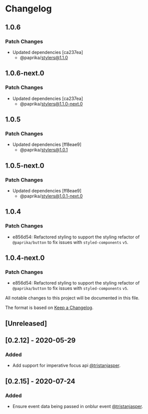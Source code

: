 # Changelog

## 1.0.6

### Patch Changes

- Updated dependencies [ca237ea]
  - @paprika/stylers@1.1.0

## 1.0.6-next.0

### Patch Changes

- Updated dependencies [ca237ea]
  - @paprika/stylers@1.1.0-next.0

## 1.0.5

### Patch Changes

- Updated dependencies [ff8eae9]
  - @paprika/stylers@1.0.1

## 1.0.5-next.0

### Patch Changes

- Updated dependencies [ff8eae9]
  - @paprika/stylers@1.0.1-next.0

## 1.0.4

### Patch Changes

- e856d54: Refactored styling to support the styling refactor of `@paprika/button` to fix issues with `styled-components` `v5`.

## 1.0.4-next.0

### Patch Changes

- e856d54: Refactored styling to support the styling refactor of `@paprika/button` to fix issues with `styled-components` `v5`.

All notable changes to this project will be documented in this file.

The format is based on [Keep a Changelog](https://keepachangelog.com/en/1.0.0/).

## [Unreleased]

## [0.2.12] - 2020-05-29

### Added

- Add support for imperative focus api [@tristanjasper](https://github.com/tristanjasper).

## [0.2.15] - 2020-07-24

### Added

- Ensure event data being passed in onblur event [@tristanjasper](https://github.com/tristanjasper).
